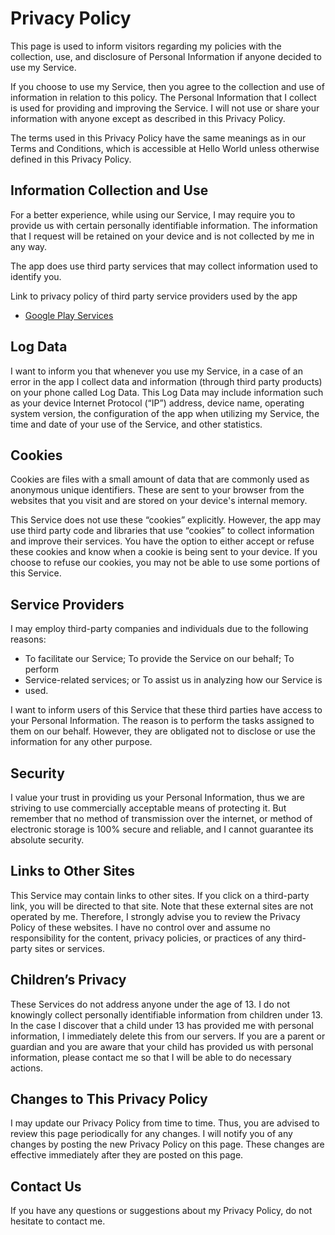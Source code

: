 # Privacy Policy

This page is used to inform visitors regarding my policies with the collection,
use, and disclosure of Personal Information if anyone decided to use my Service.

If you choose to use my Service, then you agree to the collection and use of
information in relation to this policy. The Personal Information that I collect
is used for providing and improving the Service. I will not use or share your
information with anyone except as described in this Privacy Policy.

The terms used in this Privacy Policy have the same meanings as in our Terms and
Conditions, which is accessible at Hello World unless otherwise defined in this
Privacy Policy.

## Information Collection and Use

For a better experience, while using our Service, I may require you to provide
us with certain personally identifiable information. The information that I
request will be retained on your device and is not collected by me in any way.

The app does use third party services that may collect information used to
identify you.

Link to privacy policy of third party service providers used by the app

- [Google Play Services](https://www.google.com/policies/privacy/)

## Log Data

I want to inform you that whenever you use my Service, in a case of an error in
the app I collect data and information (through third party products) on your
phone called Log Data. This Log Data may include information such as your device
Internet Protocol (“IP”) address, device name, operating system version, the
configuration of the app when utilizing my Service, the time and date of your
use of the Service, and other statistics.

## Cookies

Cookies are files with a small amount of data that are commonly used as
anonymous unique identifiers. These are sent to your browser from the websites
that you visit and are stored on your device's internal memory.

This Service does not use these “cookies” explicitly. However, the app may use
third party code and libraries that use “cookies” to collect information and
improve their services. You have the option to either accept or refuse these
cookies and know when a cookie is being sent to your device. If you choose to
refuse our cookies, you may not be able to use some portions of this Service.

## Service Providers

I may employ third-party companies and individuals due to the following reasons:

- To facilitate our Service; To provide the Service on our behalf; To perform
- Service-related services; or To assist us in analyzing how our Service is
- used.

I want to inform users of this Service that these third parties have access to
your Personal Information. The reason is to perform the tasks assigned to them
on our behalf. However, they are obligated not to disclose or use the
information for any other purpose.

## Security

I value your trust in providing us your Personal Information, thus we are
striving to use commercially acceptable means of protecting it. But remember
that no method of transmission over the internet, or method of electronic
storage is 100% secure and reliable, and I cannot guarantee its absolute
security.

## Links to Other Sites

This Service may contain links to other sites. If you click on a third-party
link, you will be directed to that site. Note that these external sites are not
operated by me. Therefore, I strongly advise you to review the Privacy Policy of
these websites. I have no control over and assume no responsibility for the
content, privacy policies, or practices of any third-party sites or services.

## Children’s Privacy

These Services do not address anyone under the age of 13\. I do not knowingly
collect personally identifiable information from children under 13\. In the case
I discover that a child under 13 has provided me with personal information, I
immediately delete this from our servers. If you are a parent or guardian and
you are aware that your child has provided us with personal information, please
contact me so that I will be able to do necessary actions.

## Changes to This Privacy Policy

I may update our Privacy Policy from time to time. Thus, you are advised to
review this page periodically for any changes. I will notify you of any changes
by posting the new Privacy Policy on this page. These changes are effective
immediately after they are posted on this page.

## Contact Us

If you have any questions or suggestions about my Privacy Policy, do not
hesitate to contact me.
